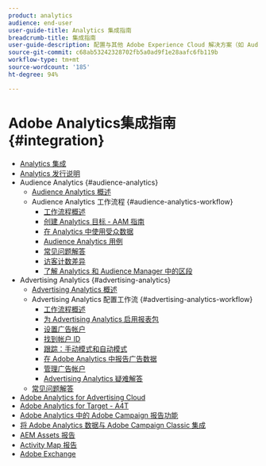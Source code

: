 ```yaml
---
product: analytics
audience: end-user
user-guide-title: Analytics 集成指南
breadcrumb-title: 集成指南
user-guide-description: 配置与其他 Adobe Experience Cloud 解决方案（如 Audience Manager、Advertising Cloud 和 Target）的集成。
source-git-commit: c68ab53242328702fb5a0ad9f1e28aafc6fb119b
workflow-type: tm+mt
source-wordcount: '185'
ht-degree: 94%

---
```



# Adobe Analytics集成指南 {#integration}

+ [Analytics 集成](home.md)
+ [Analytics 发行说明](https://experienceleague.adobe.com/docs/analytics/release-notes/latest.html)
+ Audience Analytics {#audience-analytics}
   + [Audience Analytics 概述](c-audience-analytics/mc-audiences-aam.md)
   + Audience Analytics 工作流程 {#audience-analytics-workflow}
      + [工作流程概述](c-audience-analytics/c-workflow/audiences-workflow.md)
      + [创建 Analytics 目标 - AAM 指南](https://experienceleague.adobe.com/docs/audience-manager/user-guide/features/destinations/experience-cloud-destinations/create-analytics-destination.html?lang=zh-Hans)
      + [在 Analytics 中使用受众数据](c-audience-analytics/c-workflow/use-audience-data-analytics.md)
      + [Audience Analytics 用例](c-audience-analytics/aam-audience-use-cases.md)
      + [常见问题解答](c-audience-analytics/mc-audiences-faqs.md)
      + [访客计数差异](c-audience-analytics/visitor-count-reconciliation.md)
      + [了解 Analytics 和 Audience Manager 中的区段](c-audience-analytics/aam-analytics-segments.md)
+ Advertising Analytics {#advertising-analytics}
   + [Advertising Analytics 概述](c-advertising-analytics/overview.md)
   + Advertising Analytics 配置工作流 {#advertising-analytics-workflow}
      + [工作流程概述](c-advertising-analytics/c-adanalytics-workflow/aa-workflow.md)
      + [为 Advertising Analytics 启用报表包](c-advertising-analytics/c-adanalytics-workflow/aa-provision-rs.md)
      + [设置广告帐户](c-advertising-analytics/c-adanalytics-workflow/aa-create-ad-account.md)
      + [找到帐户 ID](c-advertising-analytics/c-adanalytics-workflow/aa-locate-account-id.md)
      + [跟踪：手动模式和自动模式](c-advertising-analytics/c-adanalytics-workflow/aa-manual-vs-automatic-tracking.md)
      + [在 Adobe Analytics 中报告广告数据](c-advertising-analytics/c-adanalytics-workflow/aa-report-ad-data-an.md)
      + [管理广告帐户](c-advertising-analytics/c-adanalytics-workflow/aa-manage-ad-accounts.md)
      + [Advertising Analytics 疑难解答](c-advertising-analytics/c-adanalytics-workflow/aa-troubleshooting.md)
   + [常见问题解答](c-advertising-analytics/aa-faq.md)
+ [Adobe Analytics for Advertising Cloud](https://experienceleague.adobe.com/docs/advertising-cloud/integrations/analytics/overview.html?lang=zh-Hans)
+ [Adobe Analytics for Target - A4T](https://experienceleague.adobe.com/docs/target/using/integrate/a4t/a4t.html?lang=zh-Hans)
+ [Adobe Analytics 中的 Adobe Campaign 报告功能](adobe-campaign.md)
+ [将 Adobe Analytics 数据与 Adobe Campaign Classic 集成](analytics-to-campaign-classic.md)
+ [AEM Assets 报告](aem-assets-reporting.md)
+ [Activity Map 报告](activitmap-reporting.md)
+ [Adobe Exchange](https://www.adobeexchange.com/experiencecloud.analytics.html#product)
